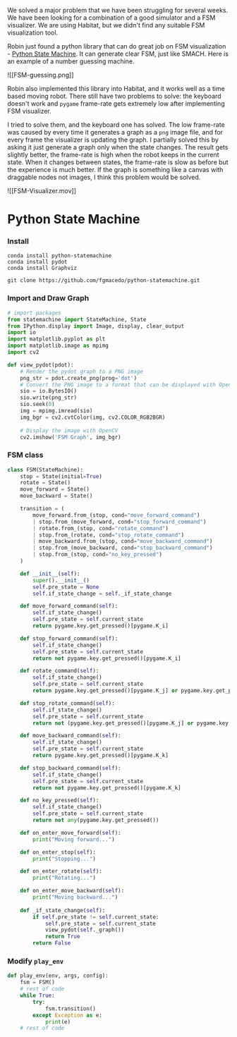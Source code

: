 We solved a major problem that we have been struggling for several weeks. We have been looking for a combination of a good simulator and a FSM visualizer. We are using Habitat, but we didn't find any suitable FSM visualization tool.

Robin just found a python library that can do great job on FSM visualization - [Python State Machine](https://python-statemachine.readthedocs.io/en/latest/index.html). It can generate clear FSM, just like SMACH. Here is an example of a number guessing machine.

![[FSM-guessing.png]]

Robin also implemented this library into Habitat, and it works well as a time based moving robot. There still have two problems to solve: the keyboard doesn't work and `pygame` frame-rate gets extremely low after implementing FSM visualizer.

I tried to solve them, and the keyboard one has solved. The low frame-rate was caused by every time it generates a graph as a `png` image file, and for every frame the visualizer is updating the graph. I partially solved this by asking it just generate a graph only when the state changes. The result gets slightly better, the frame-rate is high when the robot keeps in the current state. When it changes between states, the frame-rate is slow as before but the experience is much better. If the graph is something like a canvas with draggable nodes not images, I think this problem would be solved.

![[FSM-Visualizer.mov]]

# Python State Machine
### Install
```shell
conda install python-statemachine
conda install pydot
conda install Graphviz

git clone https://github.com/fgmacedo/python-statemachine.git
```

### Import and Draw Graph

```python
# import packages
from statemachine import StateMachine, State
from IPython.display import Image, display, clear_output
import io
import matplotlib.pyplot as plt
import matplotlib.image as mpimg
import cv2

def view_pydot(pdot):
	# Render the pydot graph to a PNG image
	png_str = pdot.create_png(prog='dot')
	# Convert the PNG image to a format that can be displayed with OpenCV	
	sio = io.BytesIO()
	sio.write(png_str)
	sio.seek(0)
	img = mpimg.imread(sio)
	img_bgr = cv2.cvtColor(img, cv2.COLOR_RGB2BGR)
	
	# Display the image with OpenCV
	cv2.imshow('FSM Graph', img_bgr)
```
### FSM class

```python
class FSM(StateMachine): 
    stop = State(initial=True)
    rotate = State()
    move_forward = State()
    move_backward = State()

    transition = (
        move_forward.from_(stop, cond="move_forward_command")
        | stop.from_(move_forward, cond="stop_forward_command")
        | rotate.from_(stop, cond="rotate_command")
        | stop.from_(rotate, cond="stop_rotate_command")
        | move_backward.from_(stop, cond="move_backward_command")
        | stop.from_(move_backward, cond="stop_backward_command")
        | stop.from_(stop, cond="no_key_pressed")
    )

    def __init__(self):
        super().__init__()
        self.pre_state = None
        self.if_state_change = self._if_state_change

    def move_forward_command(self):
        self.if_state_change()
        self.pre_state = self.current_state
        return pygame.key.get_pressed()[pygame.K_i]

    def stop_forward_command(self):
        self.if_state_change()
        self.pre_state = self.current_state
        return not pygame.key.get_pressed()[pygame.K_i]

    def rotate_command(self):
        self.if_state_change()
        self.pre_state = self.current_state
        return pygame.key.get_pressed()[pygame.K_j] or pygame.key.get_pressed()[pygame.K_l]

    def stop_rotate_command(self):
        self.if_state_change()
        self.pre_state = self.current_state
        return not (pygame.key.get_pressed()[pygame.K_j] or pygame.key.get_pressed()[pygame.K_l])

    def move_backward_command(self):
        self.if_state_change()
        self.pre_state = self.current_state
        return pygame.key.get_pressed()[pygame.K_k]

    def stop_backward_command(self):
        self.if_state_change()
        self.pre_state = self.current_state
        return not pygame.key.get_pressed()[pygame.K_k]

    def no_key_pressed(self):
        self.if_state_change()
        self.pre_state = self.current_state
        return not any(pygame.key.get_pressed())

    def on_enter_move_forward(self):
        print("Moving forward...")

    def on_enter_stop(self):
        print("Stopping...")

    def on_enter_rotate(self):
        print("Rotating...")

    def on_enter_move_backward(self):
        print("Moving backward...")
    
    def _if_state_change(self):
        if self.pre_state != self.current_state:
            self.pre_state = self.current_state
            view_pydot(self._graph())
            return True
        return False
```
### Modify `play_env`
```python
def play_env(env, args, config):
	fsm = FSM()
	# rest of code
	while True:
		try:
            fsm.transition()
        except Exception as e:
            print(e)
    # rest of code
```